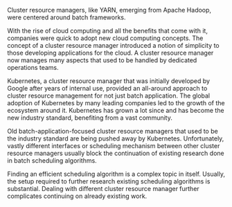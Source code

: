 Cluster resource managers, like YARN, emerging from Apache Hadoop, were centered around batch frameworks.

With the rise of cloud computing and all the benefits that come with it, companies were quick to adopt new cloud computing concepts. The concept of a cluster resource manager introduced a notion of simplicity to those developing applications for the cloud. A cluster resource manager now manages many aspects that used to be handled by dedicated operations teams.

Kubernetes, a cluster resource manager that was initially developed by Google after years of internal use, provided an all-around approach to cluster resource management for not just batch application. The global adoption of Kubernetes by many leading companies led to the growth of the ecosystem around it. Kubernetes has grown a lot since and has become the new industry standard, benefiting from a vast community. 

Old batch-application-focused cluster resource managers that used to be the industry standard are being pushed away by Kubernetes. Unfortunately, vastly different interfaces or scheduling mechanism between other cluster resource managers usually block the continuation of existing research done in batch scheduling algorithms.

Finding an efficient scheduling algorithm is a complex topic in itself. Usually, the setup required to further research existing scheduling algorithms is substantial. Dealing with different cluster resource manager further complicates continuing on already existing work.